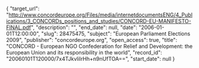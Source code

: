 {
  "target_url": "http://www.concordeurope.org/Files/media/internetdocumentsENG/4_Publications/3_CONCORDs_positions_and_studies/CONCORD-EU-MANIFESTO-FINAL.pdf", 
  "description": "", 
  "end_date": null, 
  "date": "2006-01-01T12:00:00", 
  "slug": 28475475, 
  "subject": "European Parliament Elections 2009", 
  "publisher": "concordeurope.org", 
  "open_access": true, 
  "title": "CONCORD - European NGO Confederation for Relief and Development: the European Union and its responsibility in the world", 
  "record_id": "20060101T120000/7x4TJkvliIrHh+n9nUfTOA==", 
  "start_date": null
}

